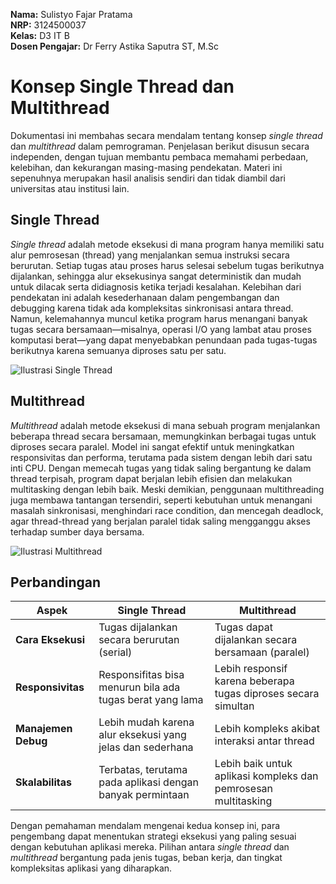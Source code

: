 **Nama:** Sulistyo Fajar Pratama  
**NRP:** 3124500037  
**Kelas:** D3 IT B    
**Dosen Pengajar:** Dr Ferry Astika Saputra ST, M.Sc

# Konsep Single Thread dan Multithread

Dokumentasi ini membahas secara mendalam tentang konsep *single thread* dan *multithread* dalam pemrograman. Penjelasan berikut disusun secara independen, dengan tujuan membantu pembaca memahami perbedaan, kelebihan, dan kekurangan masing-masing pendekatan. Materi ini sepenuhnya merupakan hasil analisis sendiri dan tidak diambil dari universitas atau institusi lain.

## Single Thread

*Single thread* adalah metode eksekusi di mana program hanya memiliki satu alur pemrosesan (thread) yang menjalankan semua instruksi secara berurutan. Setiap tugas atau proses harus selesai sebelum tugas berikutnya dijalankan, sehingga alur eksekusinya sangat deterministik dan mudah untuk dilacak serta didiagnosis ketika terjadi kesalahan. Kelebihan dari pendekatan ini adalah kesederhanaan dalam pengembangan dan debugging karena tidak ada kompleksitas sinkronisasi antara thread. Namun, kelemahannya muncul ketika program harus menangani banyak tugas secara bersamaan—misalnya, operasi I/O yang lambat atau proses komputasi berat—yang dapat menyebabkan penundaan pada tugas-tugas berikutnya karena semuanya diproses satu per satu.

![Ilustrasi Single Thread](https://tse4.mm.bing.net/th?id=OIP.bf83971ssfb9PsWn91RRXAHaFj&pid=Api)

## Multithread

*Multithread* adalah metode eksekusi di mana sebuah program menjalankan beberapa thread secara bersamaan, memungkinkan berbagai tugas untuk diproses secara paralel. Model ini sangat efektif untuk meningkatkan responsivitas dan performa, terutama pada sistem dengan lebih dari satu inti CPU. Dengan memecah tugas yang tidak saling bergantung ke dalam thread terpisah, program dapat berjalan lebih efisien dan melakukan multitasking dengan lebih baik. Meski demikian, penggunaan multithreading juga membawa tantangan tersendiri, seperti kebutuhan untuk menangani masalah sinkronisasi, menghindari race condition, dan mencegah deadlock, agar thread-thread yang berjalan paralel tidak saling mengganggu akses terhadap sumber daya bersama.

![Ilustrasi Multithread](https://tse1.mm.bing.net/th?id=OIP.D1Q_J5VUDWZLMVVcnOPMyQHaDg&pid=Api)

## Perbandingan

| **Aspek**            | **Single Thread**                                              | **Multithread**                                              |
|----------------------|---------------------------------------------------------------|--------------------------------------------------------------|
| **Cara Eksekusi**    | Tugas dijalankan secara berurutan (serial)                    | Tugas dapat dijalankan secara bersamaan (paralel)              |
| **Responsivitas**    | Responsifitas bisa menurun bila ada tugas berat yang lama      | Lebih responsif karena beberapa tugas diproses secara simultan |
| **Manajemen Debug**  | Lebih mudah karena alur eksekusi yang jelas dan sederhana        | Lebih kompleks akibat interaksi antar thread                   |
| **Skalabilitas**     | Terbatas, terutama pada aplikasi dengan banyak permintaan      | Lebih baik untuk aplikasi kompleks dan pemrosesan multitasking   |

Dengan pemahaman mendalam mengenai kedua konsep ini, para pengembang dapat menentukan strategi eksekusi yang paling sesuai dengan kebutuhan aplikasi mereka. Pilihan antara *single thread* dan *multithread* bergantung pada jenis tugas, beban kerja, dan tingkat kompleksitas aplikasi yang diharapkan.
